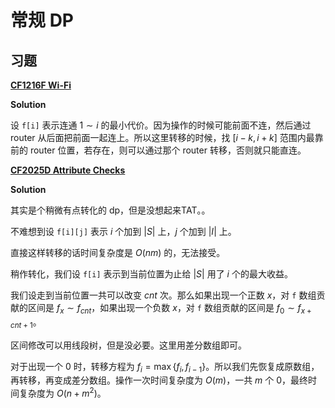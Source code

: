 # 常规 DP

## 习题

[**CF1216F Wi-Fi**](https://codeforces.com/contest/1216/problem/F)

**Solution**

设 `f[i]` 表示连通 $1 \sim i$ 的最小代价。因为操作的时候可能前面不连，然后通过 router 从后面把前面一起连上。所以这里转移的时候，找 $[i - k, i + k]$ 范围内最靠前的 router 位置，若存在，则可以通过那个 router 转移，否则就只能直连。

[**CF2025D Attribute Checks**](https://codeforces.com/contest/2025/problem/D)

**Solution**

其实是个稍微有点转化的 dp，但是没想起来TAT。。

不难想到设 `f[i][j]` 表示 $i$ 个加到 $|S|$ 上，$j$ 个加到 $|I|$ 上。

直接这样转移的话时间复杂度是 $O(nm)$ 的，无法接受。

稍作转化，我们设 `f[i]` 表示到当前位置为止给 $|S|$ 用了 $i$ 个的最大收益。

我们设走到当前位置一共可以改变 $cnt$ 次。那么如果出现一个正数 $x$，对 `f` 数组贡献的区间是 $f_x \sim f_{cnt}$，如果出现一个负数 $x$，对 `f` 数组贡献的区间是 $f_0 \sim f_{x + cnt + 1}$。

区间修改可以用线段树，但是没必要。这里用差分数组即可。

对于出现一个 $0$ 时，转移方程为 $f_i = \max\{f_i, f_{i - 1}\}$。所以我们先恢复成原数组，再转移，再变成差分数组。操作一次时间复杂度为 $O(m)$，一共 $m$ 个 $0$，最终时间复杂度为 $O(n + m^2)$。




